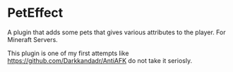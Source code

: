 # PetEffect
 A plugin that adds some pets that gives various attributes to the player.  For Mineraft Servers.

This plugin is one of my first attempts like https://github.com/Darkkandadr/AntiAFK do not take it seriosly.
